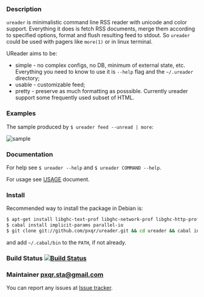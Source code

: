 ### Description

`ureader` is minimalistic command line RSS reader with unicode and
color support. Everything it does is fetch RSS documents, merge them
according to specified options, format and flush resulting feed to
stdout. So `ureader` could be used with pagers like `more(1)` or in
linux terminal.

UReader aims to be:

* simple - no complex configs, no DB, minimum of external state,
  etc. Everything you need to know to use it is `--help` flag and the
  `~/.ureader` directory;
* usable - customizable feed;
* pretty - preserve as much formatting as posssible. Currently ureader
  support some frequently used subset of HTML.

### Examples

The sample produced by `$ ureader feed --unread | more`:

![sample][sample]

### Documentation

For help see `$ ureader --help` and `$ ureader COMMAND --help`.

For usage see [USAGE](USAGE.md) document.

### Install

Recommended way to install the package in Debian is:

```bash
$ apt-get install libghc-text-prof libghc-network-prof libghc-http-prof libghc-optparse-applicative-prof libghc-ansi-wl-pprint-prof libghc-xml-prof libghc-feed-prof libghc-tagsoup-prof
$ cabal install implicit-params parallel-io
$ git clone git://github.com/pxqr/ureader.git && cd ureader && cabal install
```

and add `~/.cabal/bin` to the `PATH`, if not already.

### Build Status [![Build Status][travis-img]][travis-log]

### Maintainer <pxqr.sta@gmail.com>

You can report any issues at [Issue tracker][issues].



[sample]: https://raw.github.com/wiki/pxqr/ureader/sample-output.png
[issues]: https://github.com/pxqr/ureader/issues
[travis-img]: https://travis-ci.org/pxqr/ureader.png
[travis-log]: https://travis-ci.org/pxqr/ureader
